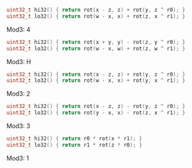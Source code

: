 ```cpp
uint32_t hi32() { return rot(x - z, z) + rot(y, z ^ r0); }
uint32_t lo32() { return rot(w - x, x) + rot(z, x ^ r1); }
```

Mod3: 4

```cpp
uint32_t hi32() { return rot(x + y, y) - rot(z, y ^ r0); }
uint32_t lo32() { return rot(w - x, w) + rot(z, w ^ r1); }
```

Mod3: H

```cpp
uint32_t hi32() { return rot(x - z, z) + rot(y, z ^ r0); }
uint32_t lo32() { return rot(w - x, x) + rot(y, x ^ r1); }
```

Mod3: 2

```cpp
uint32_t hi32() { return rot(x - z, z) - rot(y, z ^ r0); }
uint32_t lo32() { return rot(y - x, x) - rot(z, x ^ r1); }
```

Mod3: 3

```cpp
uint32_t hi32() { return r0 * rot(x * r1); }
uint32_t lo32() { return r1 * rot(z * r0); }
```

Mod3: 1